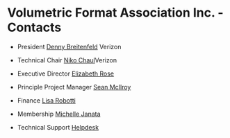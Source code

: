 # Volumetric Format Association Inc. - Contacts

- President
[Denny Breitenfeld](mailto:denny.breitenfeld2@verizon.com) Verizon

- Technical Chair
[Niko Chaul](mailto:niko.chauls@verizonwireless.com)Verizon

- Executive Director
[Elizabeth Rose](mailto:elizabeth@standardshub.io)

- Principle Project Manager
[Sean McIlroy](mailto:sean@standardshub.io)

- Finance
[Lisa Robotti](mailto:lisa@fullspectrumbookkeeping.com)

- Membership
[Michelle Janata](mailto:michelle@standardshub.io)

- Technical Support
[Helpdesk](mailto:helpdesk@volumetricformat.org)
